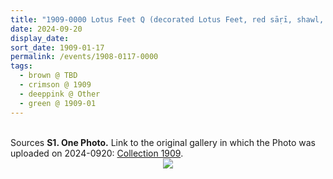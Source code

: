 ```yaml
---
title: "1909-0000 Lotus Feet Q (decorated Lotus Feet, red sāṛī, shawl, four rings floor, chair)"
date: 2024-09-20
display_date: 
sort_date: 1909-01-17
permalink: /events/1908-0117-0000
tags:
  - brown @ TBD
  - crimson @ 1909
  - deeppink @ Other
  - green @ 1909-01
---
```


<br>

<wave-list>
  <list-title color="DarkSeaGreen" width="40">Sources</list-title>
  <list-item color="BlanchedAlmond"  width="280"><b>S1. One Photo.</b> Link to the original gallery in which the Photo was uploaded on 2024-0920: <a href="https://eternalmoments.smugmug.com/Collections/Mahipalsingh-Jaisingh-Raul-Collection/1909">Collection 1909</a>.</list-item>
</wave-list>

<div style="text-align: center"><img src="https://pub-bcc3cbe9b1e94ba1ac28915f7a3900fa.r2.dev/1909-0000_Lotus_Feet_Q_(decorated_Lotus_Feet_red_sari_shawl_four_rings_floor_chair)_01_(from_tif)_(Mahipalsingh_Jaisingh_Raul_Collection_scanned_by_Ankit_Khare).jpg" /></div>